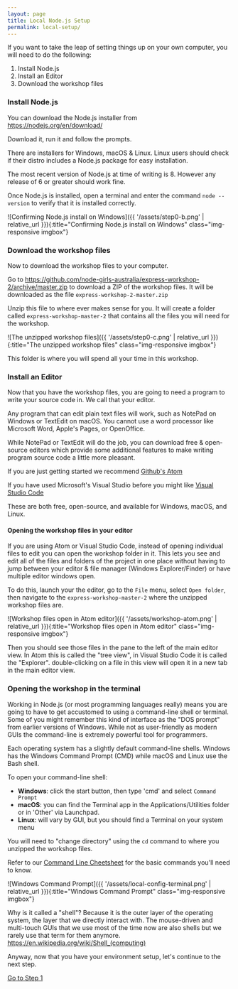 ```yaml
---
layout: page
title: Local Node.js Setup
permalink: local-setup/
---
```

If you want to take the leap of setting things up on your own computer, you will need to do the following:

1. Install Node.js
2. Install an Editor
3. Download the workshop files


### Install Node.js

You can download the Node.js installer from <https://nodejs.org/en/download/>  

Download it, run it and follow the prompts.

There are installers for Windows, macOS & Linux.  Linux users should check if their distro includes a Node.js package for easy installation.

The most recent version of Node.js at time of writing is 8.  However any release of 6 or greater should work fine.

Once Node.js is installed, open a terminal and enter the command `node --version` to verify that it is installed correctly.

![Confirming Node.js install on Windows]({{ '/assets/step0-b.png' | relative_url }}){:title="Confirming Node.js install on Windows" class="img-responsive imgbox"}

### Download the workshop files 

Now to download the workshop files to your computer.

Go to <https://github.com/node-girls-australia/express-workshop-2/archive/master.zip> to download a ZIP of the workshop files.  It will be downloaded as the file `express-workshop-2-master.zip`

Unzip this file to where ever makes sense for you.  It will create a folder called `express-workshop-master-2` that contains all the files you will need for the workshop.  

![The unzipped workshop files]({{ '/assets/step0-c.png' | relative_url }}){:title="The unzipped workshop files" class="img-responsive imgbox"}

This folder is where you will spend all your time in this workshop.

### Install an Editor

Now that you have the workshop files, you are going to need a program to write your source code in.  We call that your editor.

Any program that can edit plain text files will work, such as NotePad on Windows or TextEdit on macOS.  You cannot use a word processor like Microsoft Word, Apple's Pages, or OpenOffice.

While NotePad or TextEdit will do the job, you can download free & open-source editors which provide some additional features to make writing program source code a little more pleasant.  

If you are just getting started we recommend [Github's Atom](https://atom.io/)

If you have used Microsoft's Visual Studio before you might like [Visual Studio Code](https://code.visualstudio.com/)

These are both free, open-source, and available for Windows, macOS, and Linux.

#### Opening the workshop files in your editor

If you are using Atom or Visual Studio Code, instead of opening individual files to edit you can open the workshop folder in it.  This lets you see and edit all of the files and folders of the project in one place without having to jump between your editor & file manager (Windows Explorer/Finder) or have multiple editor windows open.  

To do this, launch your the editor, go to the `File` menu, select `Open folder`, then navigate to the `express-workshop-master-2` where the unzipped workshop files are.

![Workshop files open in Atom editor]({{ '/assets/workshop-atom.png' | relative_url }}){:title="Workshop files open in Atom editor" class="img-responsive imgbox"}

Then you should see those files in the pane to the left of the main editor view.  In Atom this is called the "tree view", in Visual Studio Code it is called the "Explorer".  double-clicking on a file in this view will open it in a new tab in the main editor view.  

### Opening the workshop in the terminal

Working in Node.js (or most programming languages really) means you are going to have to get accustomed to using a command-line shell or terminal.  Some of you might remember this kind of interface as the "DOS prompt" from earlier versions of Windows.  While not as user-friendly as modern GUIs the command-line is extremely powerful tool for programmers.  

Each operating system has a slightly default command-line shells.  Windows has the Windows Command Prompt (CMD) while macOS and Linux use the Bash shell. 

To open your command-line shell:

 * **Windows**: click the start button, then type 'cmd' and select `Command Prompt`
 * **macOS**: you can find the Terminal app in the Applications/Utilities folder or in 'Other' via Launchpad.
 * **Linux**: will vary by GUI, but you should find a Terminal on your system menu

You will need to "change directory" using the `cd` command to where you unzipped the workshop files. 

Refer to our [Command Line Cheetsheet](https://github.com/node-girls/cheatsheets/blob/master/command-line-cheatsheet.md) for the basic commands you'll need to know.

![Windows Command Prompt]({{ '/assets/local-config-terminal.png' | relative_url }}){:title="Windows Command Prompt" class="img-responsive imgbox"}

Why is it called a "shell"?  Because it is the outer layer of the operating system, the layer that we directly interact with.  The mouse-driven and multi-touch GUIs that we use most of the time now are also shells but we rarely use that term for them anymore.  <https://en.wikipedia.org/wiki/Shell_(computing)>

Anyway, now that you have your environment setup, let's continue to the next step.

<div class="page-nav"><a class="go-link" href="{{'step1/' | relative_url}}">Go to Step 1</a></div>





